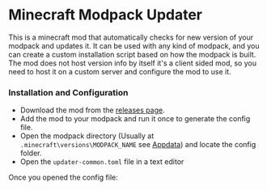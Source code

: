 # Minecraft Modpack Updater

This is a minecraft mod that automatically checks for new version of your modpack and updates it. It can be used with any kind of modpack, and you can create a custom installation script based on how the modpack is built. The mod does not host version info by itself it's a client sided mod, so you need to host it on a custom server and configure the mod to use it.

### Installation and Configuration

- Download the mod from the [releases page]().
- Add the mod to your modpack and run it once to generate the config file.
- Open the modpack directory (Usually at `.minecraft\versions\MODPACK_NAME` see [Appdata]()) and locate the config folder.
- Open the `updater-common.toml` file in a text editor

Once you opened the config file:

